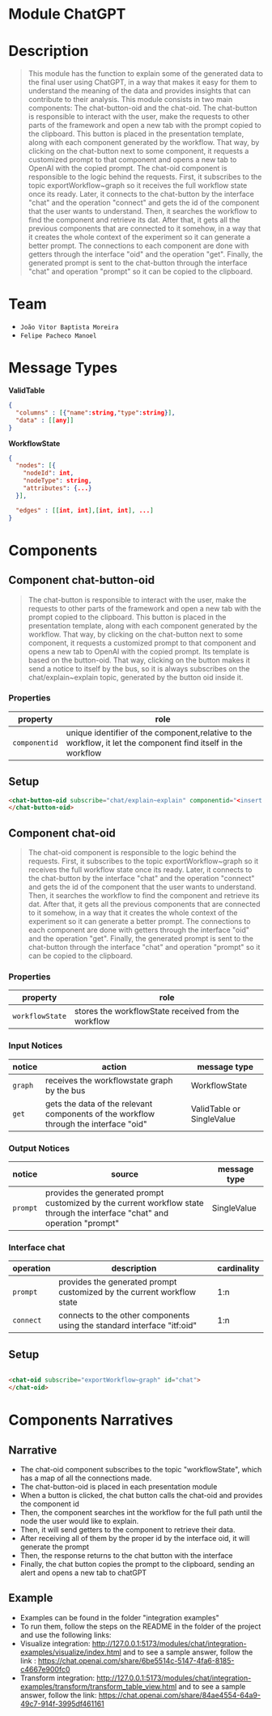 # Module ChatGPT

# Description
> This module has the function to explain some of the generated data to the final user using ChatGPT, in a way that makes it easy for them to understand the meaning of the data and provides insights that can contribute to their analysis. This module consists in two main components: The chat-button-oid and the chat-oid. The chat-button is responsible to interact with the user, make the requests to other parts of the framework and open a new tab with the prompt copied to the clipboard. This button is placed in the presentation template, along with each component generated by the workflow. That way, by clicking on the chat-button next to some component, it requests a customized prompt to that component and opens a new tab to OpenAI with the copied prompt. The chat-oid component is responsible to the logic behind the requests. First, it subscribes to the topic exportWorkflow~graph so it receives the full workflow state once its ready. Later, it connects to the chat-button by the interface "chat" and the operation "connect" and gets the id of the component that the user wants to understand. Then, it searches the workflow to find the component and retrieve its dat. After that, it gets all the previous components that are connected to it somehow, in a way that it creates the whole context of the experiment so it can generate a better prompt. The connections to each component are done with getters through the interface "oid" and the operation "get". Finally, the generated prompt is sent to the chat-button through the interface "chat" and operation "prompt" so it can be copied to the clipboard.

# Team
* `João Vitor Baptista Moreira`
* `Felipe Pacheco Manoel`

# Message Types


**ValidTable**
~~~json
{
  "columns" : [{"name":string,"type":string}],
  "data" : [[any]]
}
~~~

**WorkflowState**
~~~json
{
  "nodes": [{
    "nodeId": int,
    "nodeType": string,
    "attributes": {...}
  }],

  "edges" : [[int, int],[int, int], ...]
}

~~~

# Components

## Component chat-button-oid

> The chat-button is responsible to interact with the user, make the requests to other parts of the framework and open a new tab with the prompt copied to the clipboard. This button is placed in the presentation template, along with each component generated by the workflow. That way, by clicking on the chat-button next to some component, it requests a customized prompt to that component and opens a new tab to OpenAI with the copied prompt. Its template is based on the button-oid. That way, clicking on the button makes it send a notice to itself by the bus, so it is always subscribes on the chat/explain~explain topic, generated by the button oid inside it.

### Properties

property | role
---------| --------
`componentid` | unique identifier of the component,relative to the workflow, it let the component find itself in the workflow


## Setup

~~~html
<chat-button-oid subscribe="chat/explain~explain" componentid="<insert componentId here>" >
</chat-button-oid>

~~~

## Component chat-oid

> The chat-oid component is responsible to the logic behind the requests. First, it subscribes to the topic exportWorkflow~graph so it receives the full workflow state once its ready. Later, it connects to the chat-button by the interface "chat" and the operation "connect" and gets the id of the component that the user wants to understand. Then, it searches the workflow to find the component and retrieve its dat. After that, it gets all the previous components that are connected to it somehow, in a way that it creates the whole context of the experiment so it can generate a better prompt. The connections to each component are done with getters through the interface "oid" and the operation "get". Finally, the generated prompt is sent to the chat-button through the interface "chat" and operation "prompt" so it can be copied to the clipboard.

### Properties

property | role
---------| --------
`workflowState` | stores the workflowState received from the workflow

### Input Notices

notice | action | message type
-------| ------ | ------------
`graph`| receives the workflowstate graph by the bus | WorkflowState
`get`| gets the data of the relevant components of the workflow through the interface "oid"| ValidTable or SingleValue

### Output Notices

notice    | source | message type
----------| -------| ------------
`prompt` | provides the generated prompt customized by the current workflow state through the interface "chat" and operation "prompt" | SingleValue

### Interface chat
 operation | description |cardinality 
 ----------| ------------|-----------
 `prompt`| provides the generated prompt customized by the current workflow state | 1:n
 `connect`| connects to the other components using the standard interface "itf:oid" | 1:n

## Setup

~~~html

<chat-oid subscribe="exportWorkflow~graph" id="chat">
</chat-oid>

~~~

# Components Narratives

## Narrative

* The chat-oid component subscribes to the topic "workflowState", which has a map of all the connections made.
* The chat-button-oid is placed in each presentation module
* When a button is clicked, the chat button calls the chat-oid and provides the component id
* Then, the component searches int the workflow for the full path until the node the user would like to explain.
* Then, it will send getters to the component to retrieve their data.
* After receiving all of them by the proper id by the interface oid, it will generate the prompt
* Then, the response returns to the chat button with the interface
* Finally, the chat button copies the prompt to the clipboard, sending an alert and opens a new tab to chatGPT

## Example

* Examples can be found in the folder "integration examples"
* To run them, follow the steps on the README in the folder of the project and use the following links:
* Visualize integration: http://127.0.0.1:5173/modules/chat/integration-examples/visualize/index.html and to see a sample answer, follow the link : https://chat.openai.com/share/6be5514c-5147-4fa6-8185-c4667e900fc0
* Transform integration: http://127.0.0.1:5173/modules/chat/integration-examples/transform/transform_table_view.html and to see a sample answer, follow the link: https://chat.openai.com/share/84ae4554-64a9-49c7-914f-3995df461161
